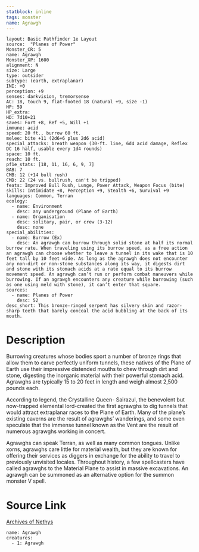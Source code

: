 ```yaml
---
statblock: inline
tags: monster
name: Agrawgh
---
```

```statblock
layout: Basic Pathfinder 1e Layout
source:  "Planes of Power"
Monster_CR: 5
name: Agrawgh
Monster_XP: 1600
alignment: N
size: Large
type: outsider
subtype: (earth, extraplanar)
INI: +0
perception: +9
senses: darkvision, tremorsense
AC: 18, touch 9, flat-footed 18 (natural +9, size -1)
HP: 59
HP_extra: 
HD: 7d10+21
saves: Fort +8, Ref +5, Will +1
immune: acid
speed: 20 ft., burrow 60 ft.
melee: bite +11 (2d6+6 plus 2d6 acid)
special_attacks: breath weapon (30-ft. line, 6d4 acid damage, Reflex DC 16 half, usable every 1d4 rounds)
space: 10 ft.
reach: 10 ft.
pf1e_stats: [18, 11, 16, 6, 9, 7]
BAB: 7
CMB: 12 (+14 bull rush)
CMD: 22 (24 vs. bullrush, can't be tripped)
feats: Improved Bull Rush, Lunge, Power Attack, Weapon Focus (bite)
skills: Intimidate +8, Perception +9, Stealth +6, Survival +9
languages: Common, Terran
ecology:
  - name: Environment
    desc: any underground (Plane of Earth)
  - name: Organisation
    desc: solitary, pair, or crew (3-12)
    desc: none
special_abilities:
  - name: Burrow (Ex)
    desc: An agrawgh can burrow through solid stone at half its normal burrow rate. When traveling using its burrow speed, as a free action an agrawgh can choose whether to leave a tunnel in its wake that is 10 feet tall by 10 feet wide. As long as the agrawgh does not encounter any non-dirt or non-stone substances along its way, it digests dirt and stone with its stomach acids at a rate equal to its burrow movement speed. An agrawgh can’t run or perform combat maneuvers while burrowing. If an agrawgh encounters any creature while burrowing (such as one using meld with stone), it can’t enter that square.
sources:
  - name: Planes of Power
    desc: 52
desc_short: This bronze-ringed serpent has silvery skin and razor-sharp teeth that barely conceal the acid bubbling at the back of its mouth.
```
# Description
Burrowing creatures whose bodies sport a number of bronze rings that allow them to carve perfectly uniform tunnels, these natives of the Plane of Earth use their impressive distended mouths to chew through dirt and stone, digesting the inorganic material with their powerful stomach acid. Agrawghs are typically 15 to 20 feet in length and weigh almost 2,500 pounds each.

 According to legend, the Crystalline Queen- Sairazul, the benevolent but now-trapped elemental lord-created the first agrawghs to dig tunnels that would attract extraplanar races to the Plane of Earth. Many of the plane’s existing caverns are the result of agrawghs’ wanderings, and some even speculate that the immense tunnel known as the Vent are the result of numerous agrawghs working in concert.

 Agrawghs can speak Terran, as well as many common tongues. Unlike xorns, agrawghs care little for material wealth, but they are known for offering their services as diggers in exchange for the ability to travel to previously unvisited locales. Throughout history, a few spellcasters have called agrawghs to the Material Plane to assist in massive excavations. An agrawgh can be summoned as an alternative option for the summon monster V spell.
# Source Link
[Archives of Nethys](https://aonprd.com/MonsterDisplay.aspx?ItemName=Agrawgh)
```encounter-table
name: Agrawgh
creatures:
  - 1: Agrawgh
```
